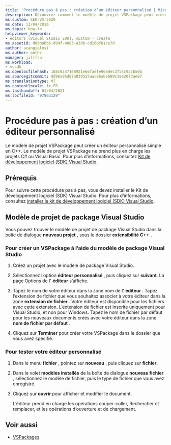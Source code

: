 ```yaml
---
title: 'Procédure pas à pas : création d’un éditeur personnalisé | Microsoft Docs'
description: Découvrez comment le modèle de projet VSPackage peut créer un éditeur personnalisé simple en C++ à l’aide de cette procédure pas à pas.
ms.custom: SEO-VS-2020
ms.date: 11/04/2016
ms.topic: how-to
helpviewer_keywords:
- editors [Visual Studio SDK], custom - create
ms.assetid: d090abb6-d99f-4083-a3db-cd16bf81ce7d
author: acangialosi
ms.author: anthc
manager: jillfra
ms.workload:
- vssdk
ms.openlocfilehash: 188c02471e8921e66faefe9668ec3f54c935b50b
ms.sourcegitcommit: dd96a95d87a039525aac86abe689c30e2073ae87
ms.translationtype: MT
ms.contentlocale: fr-FR
ms.lasthandoff: 01/04/2021
ms.locfileid: "97863129"
---
```

# <a name="walkthrough-create-a-custom-editor"></a>Procédure pas à pas : création d’un éditeur personnalisé
Le modèle de projet VSPackage peut créer un éditeur personnalisé simple en C++. Le modèle de projet VSPackage ne prend plus en charge les projets C# ou Visual Basic. Pour plus d’informations, consultez [Kit de développement logiciel (SDK) Visual Studio](../extensibility/visual-studio-sdk.md).

## <a name="prerequisites"></a>Prérequis
 Pour suivre cette procédure pas à pas, vous devez installer le Kit de développement logiciel (SDK) Visual Studio. Pour plus d’informations, consultez [installer le kit de développement logiciel (SDK) Visual Studio](../extensibility/installing-the-visual-studio-sdk.md).

## <a name="the-visual-studio-package-project-template"></a>Modèle de projet de package Visual Studio
 Vous pouvez trouver le modèle de projet de package Visual Studio dans la boîte de dialogue **nouveau projet** , sous le dossier **extensibilité C++** .

### <a name="to-create-a-vspackage-using-the-visual-studio-package-template"></a>Pour créer un VSPackage à l’aide du modèle de package Visual Studio

1. Créez un projet avec le modèle de package Visual Studio.

2. Sélectionnez l’option **éditeur personnalisé** , puis cliquez sur **suivant**. La page Options de l' **éditeur** s’affiche.

3. Tapez le nom de votre éditeur dans la zone nom de l' **éditeur** . Tapez l’extension de fichier que vous souhaitez associer à votre éditeur dans la zone **extension de fichier** . Votre éditeur est disponible pour les fichiers avec cette extension. L’extension de fichier est inscrite uniquement pour Visual Studio, et non pour Windows. Tapez le nom de fichier par défaut pour les nouveaux documents créés avec votre éditeur dans la zone **nom de fichier par défaut** .

4. Cliquez sur **Terminer** pour créer votre VSPackage dans le dossier que vous avez spécifié.

### <a name="to-test-your-custom-editor"></a>Pour tester votre éditeur personnalisé

1. Dans le menu **fichier** , pointez sur **nouveau** , puis cliquez sur **fichier**.

2. Dans le volet **modèles installés** de la boîte de dialogue **nouveau fichier** , sélectionnez le modèle de fichier, puis le type de fichier que vous avez enregistré.

3. Cliquez sur **ouvrir** pour afficher et modifier le document.

     L’éditeur prend en charge les opérations couper-coller, Rechercher et remplacer, et les opérations d’ouverture et de chargement.

## <a name="see-also"></a>Voir aussi
- [VSPackages](../extensibility/internals/vspackages.md)
